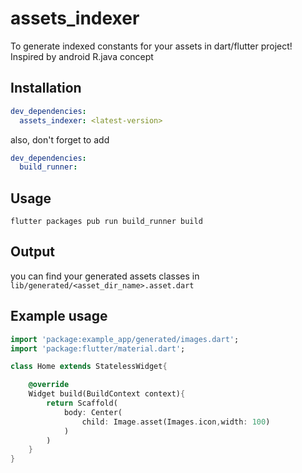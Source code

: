# assets_indexer

To generate indexed constants for your assets in dart/flutter project! Inspired by android R.java concept

## Installation

```yaml
dev_dependencies:
  assets_indexer: <latest-version>
```

also, don't forget to add 

```yaml
dev_dependencies:
  build_runner:
```

## Usage

```
flutter packages pub run build_runner build
````

## Output

you can find your generated assets classes in `lib/generated/<asset_dir_name>.asset.dart`

## Example usage

```dart
import 'package:example_app/generated/images.dart';
import 'package:flutter/material.dart';

class Home extends StatelessWidget{

    @override
    Widget build(BuildContext context){
        return Scaffold(
            body: Center(
                child: Image.asset(Images.icon,width: 100)
            )
        )
    }
}
```